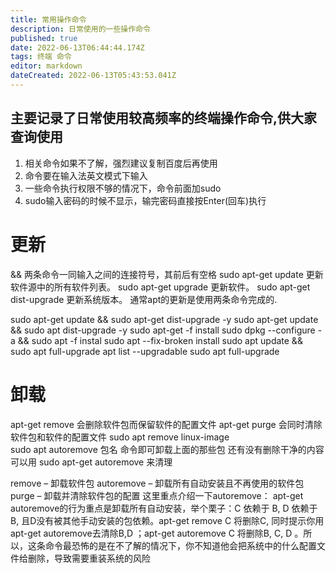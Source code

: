 ```yaml
---
title: 常用操作命令
description: 日常使用的一些操作命令
published: true
date: 2022-06-13T06:44:44.174Z
tags: 终端 命令
editor: markdown
dateCreated: 2022-06-13T05:43:53.041Z
---
```


## 主要记录了日常使用较高频率的终端操作命令,供大家查询使用
1. 相关命令如果不了解，强烈建议复制百度后再使用
1. 命令要在输入法英文模式下输入
1. 一些命令执行权限不够的情况下，命令前面加sudo
1. sudo输入密码的时候不显示，输完密码直接按Enter(回车)执行

# 更新

&& 两条命令一同输入之间的连接符号，其前后有空格
sudo apt-get update 更新软件源中的所有软件列表。 
sudo apt-get upgrade 更新软件。 
sudo apt-get dist-upgrade 更新系统版本。
通常apt的更新是使用两条命令完成的.

sudo apt-get update && sudo apt-get dist-upgrade -y
sudo apt-get update && sudo apt dist-upgrade -y
sudo apt-get -f install
sudo dpkg --configure -a && sudo apt -f instal
sudo apt --fix-broken install
sudo apt update && sudo apt full-upgrade
apt list --upgradable
sudo apt full-upgrade     

# 卸载
apt-get remove 会删除软件包而保留软件的配置文件
apt-get purge 会同时清除软件包和软件的配置文件
sudo apt remove linux-image  
sudo apt autoremove 包名      命令即可卸载上面的那些包
还有没有删除干净的内容可以用 sudo apt-get autoremove 来清理

remove – 卸载软件包
autoremove – 卸载所有自动安装且不再使用的软件包
purge – 卸载并清除软件包的配置
这里重点介绍一下autoremove：
apt-get autoremove的行为重点是卸载所有自动安装，举个栗子：C 依赖于 B, D 依赖于B, 且D没有被其他手动安装的包依赖。apt-get remove C 将删除C, 同时提示你用apt-get autoremove去清除B,D ；apt-get autoremove C 将删除B, C, D 。所以，这条命令最恐怖的是在不了解的情况下，你不知道他会把系统中的什么配置文件给删除，导致需要重装系统的风险

